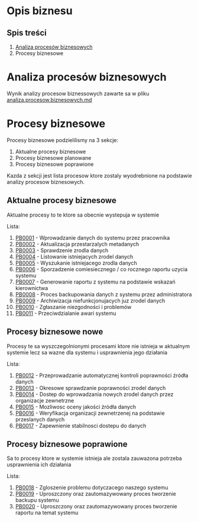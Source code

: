 # Opis biznesu

## Spis treści

1. [Analiza procesów biznesowych](#analiza-procesów-biznesowych.md)
2. Procesy biznesowe



# Analiza procesów biznesowych
Wynik analizy procesow biznessowych zawarte sa w pliku [analiza.procesow.biznesowych.md](analiza.procesow.biznesowych.md)

# Procesy biznesowe

Procesy biznesowe podzielilismy na 3 sekcje:
1. Aktualne procesy biznesowe
2. Procesy biznesowe planowane
3. Procesy biznesowe poprawione

Kazda z sekcji jest lista procesow ktore zostaly wyodrebnione na podstawie analizy procesow biznesowych.

## Aktualne procesy biznesowe
Aktualne procesy to te ktore sa obecnie wystepuja w systemie

Lista:
1. [PB0001](procesy.biznesowe/PB0001.md) - Wprowadzanie danych do systemu przez pracownika
2. [PB0002](procesy.biznesowe/PB0002.md) - Aktualizacja przestarzalych metadanych
3. [PB0003](procesy.biznesowe/PB0003.md) - Sprawdzenie zrodla danych
4. [PB0004](procesy.biznesowe/PB0004.md) - Listowanie istniejacych zrodel danych
5. [PB0005](procesy.biznesowe/PB0005.md) - Wyszukanie istniejacego zrodla danych
6. [PB0006](procesy.biznesowe/PB0006.md) - Sporzadzenie comiesiecznego / co rocznego raportu uzycia systemu
7. [PB0007](procesy.biznesowe/PB0007.md) - Generowanie raportu z systemu na podstawie wskazań kierownictwa
8. [PB0008](procesy.biznesowe/PB0008.md) - Proces backupowania danych z systemu przez administratora
9. [PB0009](procesy.biznesowe/PB0009.md) - Archiwizacja niefunkcjonujacych juz zrodel danych
10. [PB0010](procesy.biznesowe/PB0010.md) - Zgłaszanie niezgodności i problemów
11. [PB0011](procesy.biznesowe/PB0011.md) - Przeciwdzialanie awari systemu

## Procesy biznesowe nowe 
Procesy te sa wyszczegolnionymi procesami ktore nie istnieja w aktualnym systemie lecz sa wazne dla systemu i usprawnienia jego działania

Lista:
1. [PB0012](procesy.biznesowe/PB0012.md) - Przeprowadzanie automatycznej kontroli poprawności źródła danych
2. [PB0013](procesy.biznesowe/PB0013.md) - Okresowe sprawdzanie poprawności zrodel danych
3. [PB0014](procesy.biznesowe/PB0014.md) - Dostep do wprowadzania nowych zrodel danych przez organizacje zewnetrzne
4. [PB0015](procesy.biznesowe/PB0015.md) - Mozliwosc oceny jakości źródła danych
5. [PB0016](procesy.biznesowe/PB0016.md) - Weryfikacja organizacji zewnetrzenej na podstawie przeslanych danych
6. [PB0017](procesy.biznesowe/PB0017.md) - Zapewnienie stabilnosci dostepu do danych


## Procesy biznesowe poprawione
Sa to procesy ktore w systemie istnieja ale zostala zauwazona potrzeba usprawnienia ich działania

Lista:
1. [PB0018](procesy.biznesowe/PB0018.md) - Zgloszenie problemu dotyczacego naszego systemu
2. [PB0019](procesy.biznesowe/PB0019.md) - Uproszczony oraz zautomazywowany proces tworzenie backupu systemu  
3. [PB0020](procesy.biznesowe/PB0020.md) - Uproszczony oraz zautomazywowany proces tworzenie raportu na temat systemu